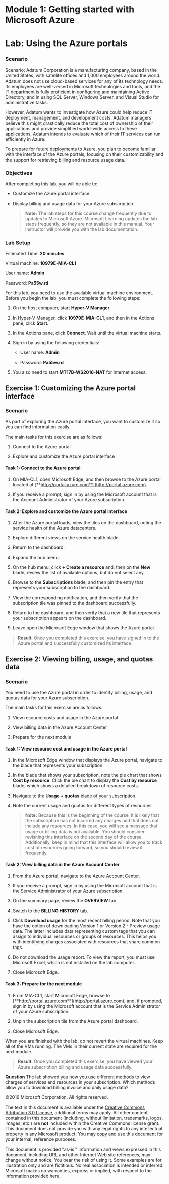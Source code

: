 ﻿# Module 1: Getting started with Microsoft Azure
# Lab: Using the Azure portals
  
### Scenario
  
Scenario:
Adatum Corporation is a manufacturing company, based in the United States, with satellite offices and 1,000 employees around the world. Adatum does not use cloud-based services for any of its technology needs. Its employees are well-versed in Microsoft technologies and tools, and the IT department is fully proficient in configuring and maintaining Active Directory, and in using SQL Server, Windows Server, and Visual Studio for administrative tasks.

However, Adatum wants to investigate how Azure could help reduce IT deployment, management, and development costs. Adatum managers believe this might drastically reduce the total cost of ownership of their applications and provide simplified world-wide access to these applications. Adatum intends to evaluate which of their IT services can run efficiently in Azure.

To prepare for future deployments to Azure, you plan to become familiar with the interface of the Azure portals, focusing on their customizability and the support for retrieving billing and resource usage data.

### Objectives
  
After completing this lab, you will be able to:

- Customize the Azure portal interface.
- Display billing and usage data for your Azure subscription

    > **Note:** The lab steps for this course change frequently due to updates to Microsoft Azure. Microsoft Learning updates the lab steps frequently, so they are not available in this manual. Your instructor will provide you with the lab documentation.


### Lab Setup
  
Estimated Time: **20 minutes**

Virtual machine: **10979E-MIA-CL1**

User name: **Admin**

Password: **Pa55w.rd**

For this lab, you need to use the available virtual machine environment. Before you begin the lab, you must complete the following steps:

1. On the host computer, start **Hyper-V Manager**.

1. In Hyper-V Manager, click **10979E-MIA-CL1**, and then in the Actions pane, click **Start**.

1. In the Actions pane, click **Connect**. Wait until the virtual machine starts. 

1. Sign in by using the following credentials: 

    - User name: **Admin**

    - Password: **Pa55w.rd**

1. You also need to start **MT17B-WS2016-NAT** for Internet access.


## Exercise 1: Customizing the Azure portal interface
  
### Scenario
  
As part of exploring the Azure portal interface, you want to customize it so you can find information easily.

The main tasks for this exercise are as follows:

1. Connect to the Azure portal 

1. Explore and customize the Azure portal interface


#### Task 1: Connect to the Azure portal
  
1. On MIA-CL1, open Microsoft Edge, and then browse to the Azure portal located at [**http://portal.azure.com**](http://portal.azure.com).

1. If you receive a prompt, sign in by using the Microsoft account that is the Account Administrator of your Azure subscription. 


#### Task 2: Explore and customize the Azure portal interface
  
1. After the Azure portal loads, view the tiles on the dashboard, noting the service health of the Azure datacenters.

1. Explore different views on the service health blade. 

1. Return to the dashboard.

1. Expand the hub menu.

1. On the hub menu, click **+ Create a resource** and, then on the **New** blade, review the list of available options, but do not select any.

1. Browse to the **Subscriptions** blade, and then pin the entry that represents your subscription to the dashboard.

1. View the corresponding notification, and then verify that the subscription tile was pinned to the dashboard successfully.

1. Return to the dashboard, and then verify that a new tile that represents your subscription appears on the dashboard.

1. Leave open the Microsoft Edge window that shows the Azure portal.

> **Result**: Once you completed this exercise, you have signed in to the Azure portal and successfully customized its interface .


## Exercise 2: Viewing billing, usage, and quotas data
  
### Scenario
  
You need to use the Azure portal in order to identify billing, usage, and quotas data for your Azure subscription.

The main tasks for this exercise are as follows:

1. View resource costs and usage in the Azure portal

1. View billing data in the Azure Account Center

1. Prepare for the next module


#### Task 1: View resource cost and usage in the Azure portal
  
1. In the Microsoft Edge window that displays the Azure portal, navigate to the blade that represents your subscription.

1. In the blade that shows your subscription, note the pie chart that shows **Cost by resource**. Click the pie chart to display the **Cost by resource** blade, which shows a detailed breakdown of resource costs.

1.  Navigate to the **Usage + quotas** blade of your subscription.

1.  Note the current usage and quotas for different types of resources.

    > **Note:** Because this is the beginning of the course, it is likely that the subscription has not incurred any charges and that does not include any resources. In this case, you will see a message that usage or billing data is not available. You should consider revisiting this interface on the second day of the course. Additionally, keep in mind that this interface will allow you to track cost of resources going forward, so you should review it frequently.


#### Task 2: View billing data in the Azure Account Center
  
1. From the Azure portal, navigate to the Azure Account Center. 

1. If you receive a prompt, sign in by using the Microsoft account that is the Service Administrator of your Azure subscription.

1. On the summary page, review the **OVERVIEW** tab.

1. Switch to the **BILLING HISTORY** tab.

1. Click **Download usage** for the most recent billing period. Note that you have the option of downloading Version 1 or Version 2 - Preview usage data. The latter includes data representing custom tags that you can assign to individual resources or groups of resources. This helps you with identifying charges associated with resources that share common tags.

1. Do not download the usage report. To view the report, you must use Microsoft Excel, which is not installed on the lab computer.

1. Close Microsoft Edge.


#### Task 3: Prepare for the next module

1. From MIA-CL1, start Microsoft Edge, browse to [**http://portal.azure.com**](http://portal.azure.com), and, if prompted, sign in by using the Microsoft account that is the Service Administrator of your Azure subscription.

1. Unpin the subscription tile from the Azure portal dashboard.

1. Close Microsoft Edge.  

When you are finished with the lab, do not revert the virtual machines. Keep all of the VMs running. The VMs in their current state are required for the next module.

> **Result**: Once you completed this exercise, you have viewed your Azure subscription billing and usage data successfully.



**Question** 
The lab showed you how you use different methods to view charges of services and resources in your subscription. Which methods allow you to download billing invoice and daily usage data?


©2016 Microsoft Corporation. All rights reserved.

The text in this document is available under the [Creative Commons Attribution 3.0 License](https://creativecommons.org/licenses/by/3.0/legalcode "Creative Commons Attribution 3.0 License"), additional terms may apply.  All other content contained in this document (including, without limitation, trademarks, logos, images, etc.) are **not** included within the Creative Commons license grant.  This document does not provide you with any legal rights to any intellectual property in any Microsoft product. You may copy and use this document for your internal, reference purposes.

This document is provided "as-is." Information and views expressed in this document, including URL and other Internet Web site references, may change without notice. You bear the risk of using it. Some examples are for illustration only and are fictitious. No real association is intended or inferred. Microsoft makes no warranties, express or implied, with respect to the information provided here.